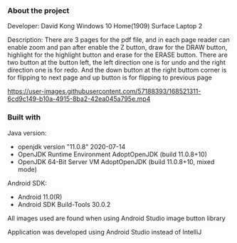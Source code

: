 ### About the project

Developer: David Kong
Windows 10 Home(1909) Surface Laptop 2

Description:
There are 3 pages for the pdf file, and in each page reader can enable zoom and pan after enable the Z button, draw for the DRAW button, highlight for the highlight button and erase for the ERASE button. There are two button at the button left, the left direction one is for undo and the right direction one is for redo. And the down button at the right buttom corner is for flipping to next page and up button is for flipping to previous page



https://user-images.githubusercontent.com/57188393/168521311-6cd9c149-b10a-4915-8ba2-42ea045a795e.mp4




### Built with

Java version:
* openjdk version "11.0.8" 2020-07-14
* OpenJDK Runtime Environment AdoptOpenJDK (build 11.0.8+10)
* OpenJDK 64-Bit Server VM AdoptOpenJDK (build 11.0.8+10, mixed mode)

Android SDK:
* Android 11.0(R)
* Android SDK Build-Tools 30.0.2

All images used are found when using Android Studio image button library

Application was developed using Android Studio instead of IntelliJ



